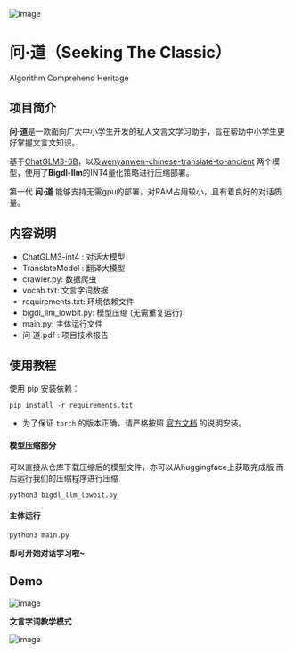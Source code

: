 ![image](https://github.com/andylinx/Classical-Chinese-GPT/blob/main/image/%E9%98%9F%E5%BE%BD.png)
# 问·道（Seeking The Classic）
Algorithm Comprehend Heritage



## 项目简介
**问·道**是一款面向广大中小学生开发的私人文言文学习助手，旨在帮助中小学生更好掌握文言文知识。

基于[ChatGLM3-6B](https://github.com/THUDM/ChatGLM3)，以及[wenyanwen-chinese-translate-to-ancient](https://huggingface.co/raynardj/wenyanwen-chinese-translate-to-ancient) 两个模型，使用了**Bigdl-llm**的INT4量化策略进行压缩部署。

第一代 **问·道** 能够支持无需gpu的部署，对RAM占用较小，且有着良好的对话质量。



## 内容说明

- ChatGLM3-int4 : 对话大模型
- TranslateModel : 翻译大模型
- crawler.py: 数据爬虫
- vocab.txt: 文言字词数据
- requirements.txt: 环境依赖文件
- bigdl_llm_lowbit.py: 模型压缩 (无需重复运行)
- main.py: 主体运行文件
- 问·道.pdf : 项目技术报告



## 使用教程

使用 pip 安装依赖：

```
pip install -r requirements.txt
```

- 为了保证 `torch` 的版本正确，请严格按照 [官方文档](https://pytorch.org/get-started/locally/) 的说明安装。



#### 模型压缩部分

可以直接从仓库下载压缩后的模型文件，亦可以从huggingface上获取完成版
而后运行我们的压缩程序进行压缩

```
python3 bigdl_llm_lowbit.py
```



#### 主体运行

```
python3 main.py
```

**即可开始对话学习啦~**





## Demo


![image](https://github.com/andylinx/Classical-Chinese-GPT/blob/main/image/demo1.png)

**文言字词教学模式**

![image](https://github.com/andylinx/Classical-Chinese-GPT/blob/main/image/demo2.png)
